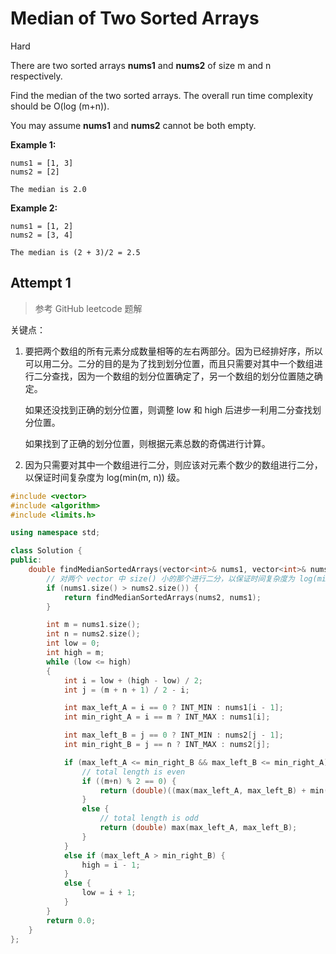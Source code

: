 # Median of Two Sorted Arrays

Hard

There are two sorted arrays **nums1** and **nums2** of size m and n respectively.

Find the median of the two sorted arrays. The overall run time complexity should be O(log (m+n)).

You may assume **nums1** and **nums2** cannot be both empty.

**Example 1:**

```
nums1 = [1, 3]
nums2 = [2]

The median is 2.0
```

**Example 2:**

```
nums1 = [1, 2]
nums2 = [3, 4]

The median is (2 + 3)/2 = 2.5
```



## Attempt 1

> 参考 GitHub leetcode 题解

关键点：

1. 要把两个数组的所有元素分成数量相等的左右两部分。因为已经排好序，所以可以用二分。二分的目的是为了找到划分位置，而且只需要对其中一个数组进行二分查找，因为一个数组的划分位置确定了，另一个数组的划分位置随之确定。

    如果还没找到正确的划分位置，则调整 low 和 high 后进步一利用二分查找划分位置。

    如果找到了正确的划分位置，则根据元素总数的奇偶进行计算。

2. 因为只需要对其中一个数组进行二分，则应该对元素个数少的数组进行二分，以保证时间复杂度为 log(min(m, n)) 级。

```c++
#include <vector>
#include <algorithm>
#include <limits.h>

using namespace std;

class Solution {
public:
    double findMedianSortedArrays(vector<int>& nums1, vector<int>& nums2) {
        // 对两个 vector 中 size() 小的那个进行二分，以保证时间复杂度为 log(min(m, n)) 级
        if (nums1.size() > nums2.size()) {
            return findMedianSortedArrays(nums2, nums1);
        }

        int m = nums1.size();
        int n = nums2.size();
        int low = 0;
        int high = m;
        while (low <= high)
        {
            int i = low + (high - low) / 2;
            int j = (m + n + 1) / 2 - i;

            int max_left_A = i == 0 ? INT_MIN : nums1[i - 1];
            int min_right_A = i == m ? INT_MAX : nums1[i];

            int max_left_B = j == 0 ? INT_MIN : nums2[j - 1];
            int min_right_B = j == n ? INT_MAX : nums2[j];

            if (max_left_A <= min_right_B && max_left_B <= min_right_A) {
                // total length is even
                if ((m+n) % 2 == 0) {
                    return (double)((max(max_left_A, max_left_B) + min(min_right_A, min_right_B))) / 2;
                }
                else {
                    // total length is odd
                    return (double) max(max_left_A, max_left_B);
                }
            }
            else if (max_left_A > min_right_B) {
                high = i - 1;
            }
            else {
                low = i + 1;
            }
        }
        return 0.0;
    }
};
```

